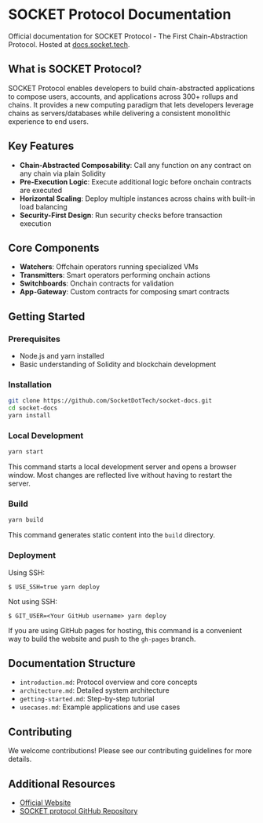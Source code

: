 # SOCKET Protocol Documentation

Official documentation for SOCKET Protocol - The First Chain-Abstraction Protocol.
Hosted at [docs.socket.tech](https://docs.socket.tech).

## What is SOCKET Protocol?

SOCKET Protocol enables developers to build chain-abstracted applications to compose users, accounts, and applications across 300+ rollups and chains. It provides a new computing paradigm that lets developers leverage chains as servers/databases while delivering a consistent monolithic experience to end users.

## Key Features

- **Chain-Abstracted Composability**: Call any function on any contract on any chain via plain Solidity
- **Pre-Execution Logic**: Execute additional logic before onchain contracts are executed
- **Horizontal Scaling**: Deploy multiple instances across chains with built-in load balancing
- **Security-First Design**: Run security checks before transaction execution

## Core Components

- **Watchers**: Offchain operators running specialized VMs
- **Transmitters**: Smart operators performing onchain actions
- **Switchboards**: Onchain contracts for validation
- **App-Gateway**: Custom contracts for composing smart contracts

## Getting Started

### Prerequisites
- Node.js and yarn installed
- Basic understanding of Solidity and blockchain development

### Installation

```bash
git clone https://github.com/SocketDotTech/socket-docs.git
cd socket-docs
yarn install
```

### Local Development

```bash
yarn start
```

This command starts a local development server and opens a browser window. Most changes are reflected live without having to restart the server.

### Build

```bash
yarn build
```

This command generates static content into the `build` directory.

### Deployment

Using SSH:

```
$ USE_SSH=true yarn deploy
```

Not using SSH:

```
$ GIT_USER=<Your GitHub username> yarn deploy
```

If you are using GitHub pages for hosting, this command is a convenient way to build the website and push to the `gh-pages` branch.

## Documentation Structure

- `introduction.md`: Protocol overview and core concepts
- `architecture.md`: Detailed system architecture
- `getting-started.md`: Step-by-step tutorial
- `usecases.md`: Example applications and use cases

## Contributing

We welcome contributions! Please see our contributing guidelines for more details.

## Additional Resources

- [Official Website](https://socket.tech)
- [SOCKET protocol GitHub Repository](https://github.com/SocketDotTech/socket-protocol)
